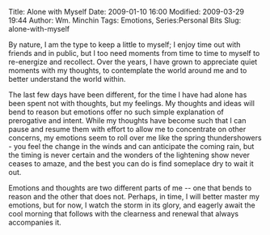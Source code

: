 Title: Alone with Myself
Date: 2009-01-10 16:00
Modified: 2009-03-29 19:44
Author: Wm. Minchin
Tags: Emotions, Series:Personal Bits
Slug: alone-with-myself

By nature, I am the type to keep a little to myself; I enjoy time out
with friends and in public, but I too need moments from time to time to
myself to re-energize and recollect. Over the years, I have grown to
appreciate quiet moments with my thoughts, to contemplate the world
around me and to better understand the world within.

The last few days have been different, for the time I have had alone has
been spent not with thoughts, but my feelings. My thoughts and ideas
will bend to reason but emotions offer no such simple explanation of
prerogative and intent. While my thoughts have become such that I can
pause and resume them with effort to allow me to concentrate on other
concerns, my emotions seem to roll over me like the spring
thundershowers - you feel the change in the winds and can anticipate the
coming rain, but the timing is never certain and the wonders of the
lightening show never ceases to amaze, and the best you can do is find
someplace dry to wait it out.

Emotions and thoughts are two different parts of me -- one that bends to
reason and the other that does not. Perhaps, in time, I will better
master my emotions, but for now, I watch the storm in its glory, and
eagerly await the cool morning that follows with the clearness and
renewal that always accompanies it.
